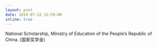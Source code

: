 ```yaml
---
layout: post
date: 2019-07-22 15:59:00
inline: true
---
```


National Scholarship, Ministry of Education of the People’s Republic of China. (国家奖学金)
